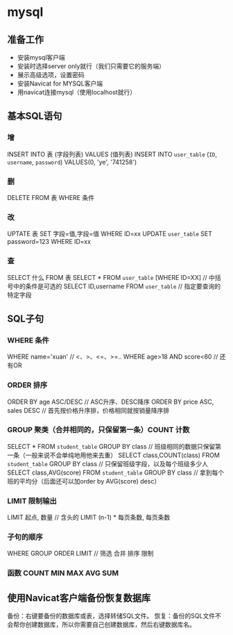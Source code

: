 # mysql

## 准备工作
- 安装mysql客户端
- 安装时选择server only就行（我们只需要它的服务端）
- 展示高级选项，设置密码
- 安装Navicat for MYSQL客户端
- 用navicat连接mysql（使用localhost就行）

## 基本SQL语句

### 增
INSERT INTO 表 (字段列表) VALUES (值列表)
INSERT INTO `user_table` (`ID`, `username`, `password`) VALUES(0, 'ye', '741258')

### 删
DELETE FROM 表 WHERE 条件

### 改
UPTATE 表 SET 字段=值,字段=值 WHERE ID=xx
UPDATE `user_table` SET password=123 WHERE ID=xx

### 查
SELECT 什么 FROM 表
SELECT * FROM `user_table` [WHERE ID=XX] // 中括号中的条件是可选的
SELECT ID,username FROM `user_table` // 指定要查询的特定字段

## SQL子句

### WHERE 条件
WHERE name='xuan' // <、>、<=、>=..
WHERE age>18 AND score<60 // 还有OR

### ORDER 排序
ORDER BY age ASC/DESC // ASC升序、DESC降序
ORDER BY price ASC, sales DESC // 首先按价格升序排，价格相同就按销量降序排

### GROUP 聚类（合并相同的，只保留第一条）COUNT 计数
SELECT * FROM `student_table` GROUP BY class // 班级相同的数据只保留第一条（一般来说不会单纯地用他来去重）
SELECT class,COUNT(class) FROM `student_table` GROUP BY class // 只保留班级字段，以及每个班级多少人
SELECT class,AVG(score) FROM `student_table` GROUP BY class // 拿到每个班的平均分（后面还可以加order by AVG(score) desc）

### LIMIT 限制输出
LIMIT 起点, 数量 // 含头的
LIMIT (n-1) * 每页条数, 每页条数

### 子句的顺序
WHERE GROUP ORDER LIMIT // 筛选 合并 排序 限制

### 函数 COUNT MIN MAX AVG SUM

## 使用Navicat客户端备份恢复数据库
备份：右键要备份的数据库或表，选择转储SQL文件。
恢复：备份的SQL文件不会帮你创建数据库，所以你需要自己创建数据库，然后右键数据库名。
